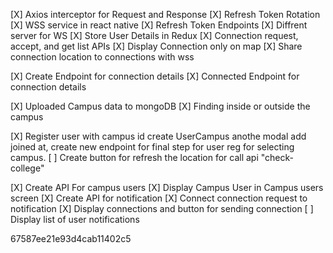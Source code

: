 <!-- TODO List -->

<!-- 30/11/2024 -->
[X] Axios interceptor for Request and Response
[X] Refresh Token Rotation
[X] WSS service in react native
[X] Refresh Token Endpoints
[X] Diffrent server for WS
[X] Store User Details in Redux
[X] Connection request, accept, and get list APIs
[X] Display Connection only on map
[X] Share connection location to connections with wss

<!-- 01/11/2024 -->
[X] Create Endpoint for connection details
[X] Connected Endpoint for connection details

<!-- 10/11/2024 -->
[X] Uploaded Campus data to mongoDB
[X] Finding inside or outside the campus

<!-- 12/11/2024 -->
[X] Register user with campus id create UserCampus anothe modal
    add joined at, create new endpoint for final step for user reg for selecting campus.
[ ] Create button for refresh the location for call api "check-college"

<!-- 13/11/2024 -->
[X] Create API For campus users
[X] Display Campus User in Campus users screen
[X] Create API for notification
[X] Connect connection request to notification
[X] Display connections and button for sending connection
[ ] Display list of user notifications

67587ee21e93d4cab11402c5